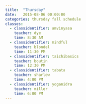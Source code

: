 ```yaml
---
title:  "Thursday"
date:   2015-08-06 00:00:00
categories: thursday fall schedule
classes:
  - classidentifier: amvinyasa
    teacher: dye
    time: 8:30 AM
  - classidentifier: mindful
    teacher: blondel
    time: 11:30 PM
  - classidentifier: taichibasics
    teacher: boutin
    time: 12:30 PM
  - classidentifier: tabata
    teacher: sharlow
    time: 4:00 PM
  - classidentifier: yoganidra
    teacher: miller
    time: 6:00 PM
---
```

